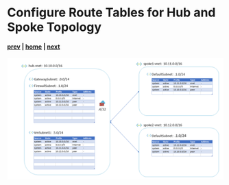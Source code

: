 # Configure Route Tables for Hub and Spoke Topology

#### [prev](./06.md) | [home](../welcome.md) | [next](./08.md)

![slide 07](/png/configure-route-tables-for-hub-and-spoke-topology/07.png)
